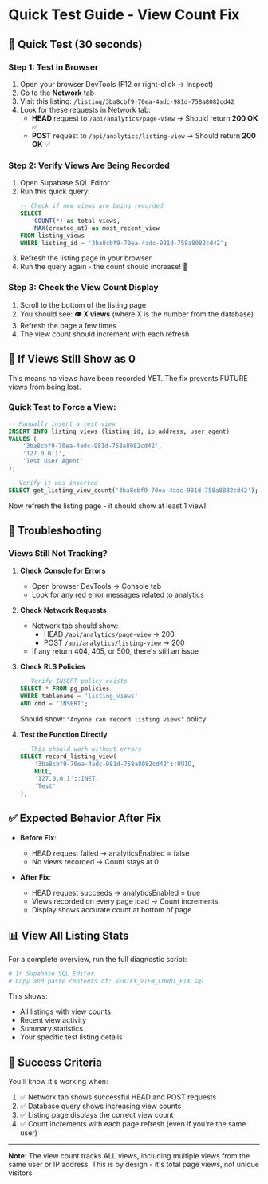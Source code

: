 # Quick Test Guide - View Count Fix

## 🎯 Quick Test (30 seconds)

### Step 1: Test in Browser
1. Open your browser DevTools (F12 or right-click → Inspect)
2. Go to the **Network** tab
3. Visit this listing: `/listing/3ba8cbf9-70ea-4adc-981d-758a8082cd42`
4. Look for these requests in Network tab:
   - **HEAD** request to `/api/analytics/page-view` → Should return **200 OK** ✅
   - **POST** request to `/api/analytics/listing-view` → Should return **200 OK** ✅

### Step 2: Verify Views Are Being Recorded
1. Open Supabase SQL Editor
2. Run this quick query:
   ```sql
   -- Check if new views are being recorded
   SELECT 
       COUNT(*) as total_views,
       MAX(created_at) as most_recent_view
   FROM listing_views
   WHERE listing_id = '3ba8cbf9-70ea-4adc-981d-758a8082cd42';
   ```
3. Refresh the listing page in your browser
4. Run the query again - the count should increase! 🎉

### Step 3: Check the View Count Display
1. Scroll to the bottom of the listing page
2. You should see: **👁 X views** (where X is the number from the database)
3. Refresh the page a few times
4. The view count should increment with each refresh

## 🔧 If Views Still Show as 0

This means no views have been recorded YET. The fix prevents FUTURE views from being lost.

### Quick Test to Force a View:
```sql
-- Manually insert a test view
INSERT INTO listing_views (listing_id, ip_address, user_agent)
VALUES (
    '3ba8cbf9-70ea-4adc-981d-758a8082cd42',
    '127.0.0.1',
    'Test User Agent'
);

-- Verify it was inserted
SELECT get_listing_view_count('3ba8cbf9-70ea-4adc-981d-758a8082cd42');
```

Now refresh the listing page - it should show at least 1 view!

## 🐛 Troubleshooting

### Views Still Not Tracking?

1. **Check Console for Errors**
   - Open browser DevTools → Console tab
   - Look for any red error messages related to analytics

2. **Check Network Requests**
   - Network tab should show:
     - HEAD `/api/analytics/page-view` → 200
     - POST `/api/analytics/listing-view` → 200
   - If any return 404, 405, or 500, there's still an issue

3. **Check RLS Policies**
   ```sql
   -- Verify INSERT policy exists
   SELECT * FROM pg_policies 
   WHERE tablename = 'listing_views' 
   AND cmd = 'INSERT';
   ```
   Should show: `"Anyone can record listing views"` policy

4. **Test the Function Directly**
   ```sql
   -- This should work without errors
   SELECT record_listing_view(
       '3ba8cbf9-70ea-4adc-981d-758a8082cd42'::UUID,
       NULL,
       '127.0.0.1'::INET,
       'Test'
   );
   ```

## ✅ Expected Behavior After Fix

- **Before Fix**: 
  - HEAD request failed → analyticsEnabled = false
  - No views recorded → Count stays at 0
  
- **After Fix**:
  - HEAD request succeeds → analyticsEnabled = true
  - Views recorded on every page load → Count increments
  - Display shows accurate count at bottom of page

## 📊 View All Listing Stats

For a complete overview, run the full diagnostic script:
```bash
# In Supabase SQL Editor
# Copy and paste contents of: VERIFY_VIEW_COUNT_FIX.sql
```

This shows:
- All listings with view counts
- Recent view activity
- Summary statistics
- Your specific test listing details

## 🎉 Success Criteria

You'll know it's working when:
1. ✅ Network tab shows successful HEAD and POST requests
2. ✅ Database query shows increasing view counts
3. ✅ Listing page displays the correct view count
4. ✅ Count increments with each page refresh (even if you're the same user)

---

**Note**: The view count tracks ALL views, including multiple views from the same user or IP address. This is by design - it's total page views, not unique visitors.

